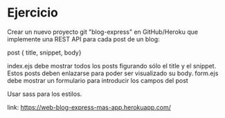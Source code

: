 # Ejercicio
Crear un nuevo proyecto git "blog-express" en GitHub/Heroku que implemente una REST API para cada post de un blog:

post { title, snippet, body}

index.ejs debe mostrar todos los posts figurando sólo el title y el snippet. Estos posts deben enlazarse para poder ser visualizado su body.
form.ejs debe mostrar un formulario para introducir los campos del post

Usar sass para los estilos.

link: https://web-blog-express-mas-app.herokuapp.com/

